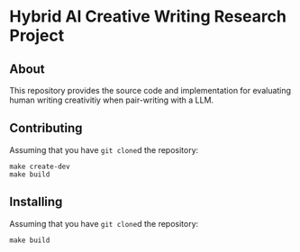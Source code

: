 # Hybrid AI Creative Writing Research Project

## About

This repository provides the source code and implementation for evaluating human
writing creativitiy when pair-writing with a LLM.

## Contributing

Assuming that you have `git clone`d the repository:

```shell
make create-dev
make build
```

## Installing

Assuming that you have `git clone`d the repository:

```shell
make build
```
